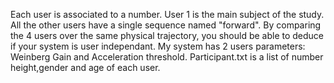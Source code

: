 Each user is associated to a number. User 1 is the main subject of the study. All the other users have a single sequence named "forward". By comparing the 4 users over the same physical trajectory, you should be able to deduce if your system is user independant.
My system has 2 users parameters: Weinberg Gain and Acceleration threshold.
Participant.txt is a list of number	height,gender and age of each user.
